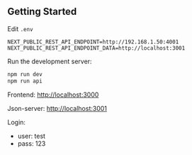 ## Getting Started

Edit `.env`

```
NEXT_PUBLIC_REST_API_ENDPOINT=http://192.168.1.50:4001
NEXT_PUBLIC_REST_API_ENDPOINT_DATA=http://localhost:3001
```

Run the development server:

```bash
npm run dev
npm run api
```

Frontend: [http://localhost:3000](http://localhost:3000)

Json-server: [http://localhost:3001](http://localhost:3001)

Login:

- user: test
- pass: 123
